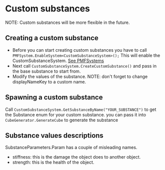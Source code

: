 # Custom substances
NOTE: Custom substances will be more flexible in the future.

## Creating a custom substance
* Before you can start creating custom substances you have to call ``` PMFSystem.EnableSystem<CustomSubstanceSystem>(); ``` This will enable the CustomSubstanceSystem. [See PMFSystems](./PMFSystems.md)
* Next call ```CustomSubstanceSystem.CreateCustomSubstance()``` and pass in the base substance to start from.
* Modify the values of the substance. NOTE: don't forget to change displayNameKey to a custom name.
 

## Spawning a custom substance
Call ```CustomSubstanceSystem.GetSubstanceByName("YOUR_SUBSTANCE")``` to get the Substance enum for your custom substance. you can pass it into ```CubeGenerator.GenerateCube``` to generate the substance


## Substance values descriptions
SubstanceParameters.Param has a couple of misleading names.
* stiffness: this is the damage the object does to another object.
* strength: this is the health of the object.
